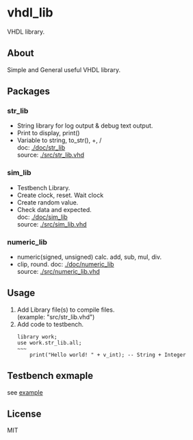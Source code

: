 
# vhdl_lib
VHDL library.

## About
Simple and General useful VHDL library.  

## Packages
### str_lib
- String library for log output & debug text output.  
- Print to display, print()  
- Variable to string, to_str(), +, /  
doc: [./doc/str_lib](./doc/str_lib.md)  
source: [./src/str_lib.vhd](./src/str_lib.vhd)  

### sim_lib
- Testbench Library.  
- Create clock, reset. Wait clock  
- Create random value.  
- Check data and expected.  
doc: [./doc/sim_lib](./doc/sim_lib.md)  
source: [./src/sim_lib.vhd](./src/sim_lib.vhd)  

### numeric_lib
- numeric(signed, unsigned) calc. add, sub, mul, div.
- clip, round.
doc: [./doc/numeric_lib](./doc/numeric_lib.md)  
source: [./src/numeric_lib.vhd](./src/numeric_lib.vhd)  

## Usage
1. Add Library file(s) to compile files.  
  (example: "src/str_lib.vhd")
1. Add code to testbench.
    ```VHDL: tb.vhd
    library work;
    use work.str_lib.all;
    ~~~
        print("Hello world! " + v_int); -- String + Integer
    ```

## Testbench exmaple
see [example](./example/)

## License
MIT
